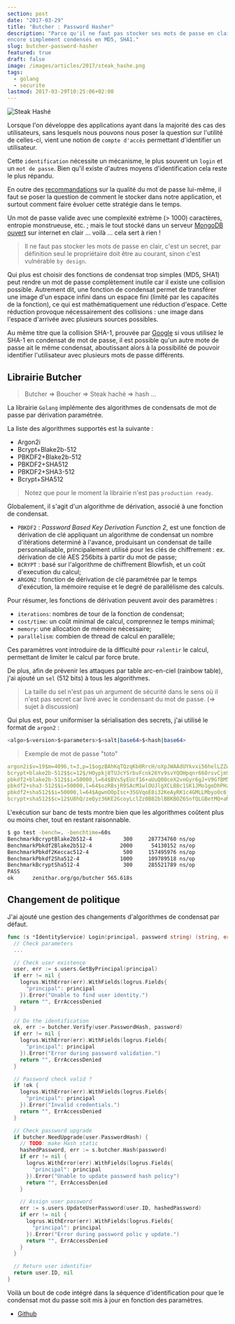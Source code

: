 ```yaml
---
section: post
date: "2017-03-29"
title: "Butcher : Password Hasher"
description: "Parce qu'il ne faut pas stocker ses mots de passe en clair, ou
encore simplement condensés en MD5, SHA1."
slug: butcher-password-hasher
featured: true
draft: false
image: /images/articles/2017/steak_hashe.png
tags:
  - golang
  - securite
lastmod: 2017-03-29T10:25:06+02:00
---
```


![Steak Hashé](/images/articles/2017/steak_hashe.png)

Lorsque l'on développe des applications ayant dans la majorité des cas des
utilisateurs, sans lesquels nous pouvons nous poser la question sur l'utilité
de celles-ci, vient une notion de `compte d'accès` permettant d'identifier un
utilisateur.

Cette `identification` nécessite un mécanisme, le plus souvent un `login` et un
`mot de passe`. Bien qu'il existe d'autres moyens d'identification cela reste le
plus répandu.

En outre des [recommandations](https://www.ssi.gouv.fr/guide/mot-de-passe/) sur
la qualité du mot de passe lui-même, il faut se poser la question de comment le
stocker dans notre application, et surtout comment faire évoluer cette stratégie
 dans le temps.

Un mot de passe valide avec une complexité extrème (> 1000) caractères,
entropie monstrueuse, etc. ; mais le tout stocké dans un serveur
[MongoDB ouvert](https://www.shodan.io/search?query=mongodb) sur internet en
clair ... voilà ... cela sert à rien !

> Il ne faut pas stocker les mots de passe en clair, c'est un secret, par
définition seul le propriétaire doit être au courant, sinon c'est vulnérable
`by design`.

Qui plus est choisir des fonctions de condensat trop simples (MD5, SHA1)
peut rendre un mot de passe complètement inutile car il existe une collision possible.
Autrement dit, une fonction de condensat permet de transférer une image d'un
espace infini dans un espace fini (limité par les capacités de la fonction), ce
qui est mathématiquement une réduction d'espace. Cette réduction provoque
nécessairement des collisions : une image dans l'espace d'arrivée avec plusieurs
sources possibles.

Au même titre que la collision SHA-1, prouvée par [Google](](https://security.googleblog.com/2017/02/announcing-first-sha1-collision.html))
si vous utilisez le SHA-1 en condensat de mot de passe, il est possible qu'un autre
mote de passe ait le même condensat, aboutissant alors à la possibilité de
pouvoir identifier l'utilisateur avec plusieurs mots de passe différents.

## Librairie Butcher

> Butcher => Boucher => Steak haché => hash ...

La librairie `Golang` implémente des algorithmes de condensats de mot de passe
par dérivation paramétrée.

La liste des algorithmes supportés est la suivante :

  * Argon2i
  * Bcrypt+Blake2b-512
  * PBKDF2+Blake2b-512
  * PBKDF2+SHA512
  * PBKDF2+SHA3-512
  * Bcrypt+SHA512

> Notez que pour le moment la librairie n'est pas `production ready`.

Globalement, il s'agit d'un algorithme de dérivation, associé à une fonction de
condensat.

  * `PBKDF2` : *Password Based Key Derivation Function 2*, est une fonction de
    dérivation de clé appliquant un algorithme de condensat un nombre
    d'itérations determiné à l'avance, produisant un condensat de taille
    personnalisable, principalement utilisé pour les clés de chiffrement :
    ex. dérivation de clé AES 256bits à partir du mot de passe;
  * `BCRYPT` : basé sur l'algorithme de chiffrement Blowfish, et un coût
    d'execution du calcul;
  * `ARGON2` : fonction de dérivation de clé paramétrée par le
    temps d'exécution, la mémoire requise et le degré de parallélisme des calculs.

Pour résumer, les fonctions de dérivation peuvent avoir des paramètres :

  * `iterations`: nombres de tour de la fonction de condensat;
  * `cost/time`: un coût minimal de calcul, comprennez le temps minimal;
  * `memory`: une allocation de mémoire nécessaire;
  * `parallelism`: combien de thread de calcul en parallèle;

Ces paramètres vont introduire de la difficulté pour `ralentir` le calcul,
permettant de limiter le calcul par force brute.

De plus, afin de prévenir les attaques par table arc-en-ciel (rainbow table),
j'ai ajouté un `sel` (512 bits) à tous les algorithmes.

> La taille du sel n'est pas un argument de sécurité dans le sens où il n'est pas
> secret car livré avec le condensant du mot de passe. (=> sujet à discussion)

Qui plus est, pour uniformiser la sérialisation des secrets, j'ai utilisé le
format de `argon2` :

```sh
<algo>$<version>$<parameters>$<salt|base64>$<hash|base64>
```

> Exemple de mot de passe "toto"

```yaml
argon2i$v=19$m=4096,t=3,p=1$ogzBAhKqTQzqKb0RrcH/oXpJWAAdUYkvxi56helLZZwDkPPzJzrWlkjPLDvl7KOQ4xwfJUl6lThE/mCBAvdJKg$5FG9SXMmRtr6WmucA0FvTaUrlcTytPr9YcRdzUFgS5M
bcrypt+blake2b-512$$c=12$/HOypkj8TUJcYSrbvFcnk26Yv9svYQOHpqnr66OrsvCjmSaKUdBX/CxMr7TKWh/LzKe07RNPow6X+Xj2b50zXw$JDJhJDEyJENZSjRWLnFXWmdQbGFIQ29DNkNhcHVpZ2tWdWhqeFVxUjhDMEo1Q2FsSVNpclBIcTc5NEh1
pbkdf2+blake2b-512$$i=50000,l=64$BVs5yEUcf16+aUuQ0OceX2vnGyr6gJ+V9GfBM5abreDoTNvjdbjjKvE+ITrUJW+ePER6Nd6Xx+gkK0f4eMRUtQ$tAmYg+4mHEcs1jY1x/QduqKiILbO6oT1rxpzjMCqVO1xSmrnQTc1ApzT0XrX8nBfzYwE8amKKWz6+qaRNjw70A
pbkdf2+sha3-512$$i=50000,l=64$ozRBsjR9SAcM1wlOUJlgXCLB8c1SK1JMo1geDhPHzQrgZ7QS4SU99IASOcqCgMZQi4WRxBIcMT0/XPNnDlh+AQ$2Rdn9csLROjPwCDdV2gKLvdSNdYu9ZuDuTKztMETPsMnblz+UEUO3Se+StxwkH604OgyOsg7AO3WOIlrP9S1NA
pbkdf2+sha512$$i=50000,l=64$AgwnOOpIsc+35GVqoE8i32KeAyRK1c4GMLLMbyoOc6jMPLgFL14ZWujTYG0MxxIUN9svqc67ve/+qkCIgpxBGA$99WISIpNRSABtfMolDcSe27PqSfzBSuAEyvgEzcx2iVOQFGHfNMUNMp4b6l9Bi4dBkwXSVtg02sI+gFvvOViCw
bcrypt+sha512$$c=12$U8hQ/zeQyz36KE2GcoyLclZz0B82blBBKBOZ6SnfQLGBetMQ+aMIoZW7A8JBz5QyWkE7E+R0in8h6+Rx204amA$JDJhJDEyJGlpTXE2WjlsOTJrS1FyTVBNOXQ1dy5uSUY2TzJkZW9tQUNxUWZWMGVqd2VDWFdzQ2wwQ0tl
```

L'exécution sur banc de tests montre bien que les algorithmes coûtent plus
ou moins cher, tout en restant raisonnable.

```sh
$ go test -bench=. -benchtime=60s
BenchmarkBcryptBlake2b512-4   	     300	 287734760 ns/op
BenchmarkPbkdf2Blake2b512-4   	    2000	  54130152 ns/op
BenchmarkPbkdf2Keccac512-4    	     500	 157495976 ns/op
BenchmarkPbkdf2Sha512-4       	    1000	 109789518 ns/op
BenchmarkBcryptSha512-4       	     300	 285521789 ns/op
PASS
ok  	zenithar.org/go/butcher	565.618s
```

## Changement de politique

J'ai ajouté une gestion des changements d'algorithmes de condensat par défaut.

```go
func (s *IdentityService) Login(principal, password string) (string, error) {
  // Check parameters
  ...

  // Check user existence
  user, err := s.users.GetByPrincipal(principal)
  if err != nil {
    logrus.WithError(err).WithFields(logrus.Fields{
      "principal": principal
    }).Error("Unable to find user identity.")
    return "", ErrAccessDenied
  }

  // Do the identification
  ok, err := butcher.Verify(user.PasswordHash, password)
  if err != nil {
    logrus.WithError(err).WithFields(logrus.Fields{
      "principal": principal
    }).Error("Error during password validation.")
    return "", ErrAccessDenied
  }

  // Password check valid ?
  if !ok {
    logrus.WithError(err).WithFields(logrus.Fields{
      "principal": principal
    }).Error("Invalid credentials.")
    return "", ErrAccessDenied
  }

  // Check password upgrade
  if butcher.NeedUpgrade(user.PasswordHash) {
    // TODO: make Hash static
    hashedPassword, err := s.butcher.Hash(password)
    if err != nil {
      logrus.WithError(err).WithFields(logrus.Fields{
        "principal": principal
      }).Error("Unable to update password hash policy")
      return "", ErrAccessDenied
    }

    // Assign user password
    err := s.users.UpdateUserPassword(user.ID, hashedPassword)
    if err != nil {
      logrus.WithError(err).WithFields(logrus.Fields{
        "principal": principal
      }).Error("Error during password polic y update.")
      return "", ErrAccessDenied
    }
  }

  // Return user identifier
  return user.ID, nil
}
```

Voilà un bout de code intégré dans la séquence d'identification pour que le
condensat mot du passe soit mis à jour en fonction des paramètres.

  * [Github](https://github.com/Zenithar/go-butcher)
